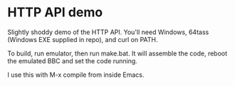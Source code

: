 # HTTP API demo

Slightly shoddy demo of the HTTP API. You'll need Windows, 64tass
(Windows EXE supplied in repo), and curl on PATH.

To build, run emulator, then run make.bat. It will assemble the code,
reboot the emulated BBC and set the code running.

I use this with M-x compile from inside Emacs.
